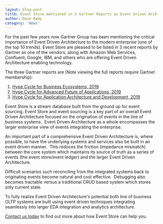```yaml
---
layout: blog-post
title: Event Store mentioned in 3 Gartner Reports as Event Driven Architecture vendor
author: Dave Remy
category: 'News'
---
```

For the past few years now Gartner Group has been mentioning the critical importance of Event Driven Architecture to the modern enterprise (one of the top 10 trends). Event Store are pleased to be listed in 3 recent reports by Gartner as one of the vendors, along with Amazon Web Services, Confluent, Google, IBM, and others who are offering Event Driven Architecture enabling technology.

The three Gartner reports are (Note viewing the full reports require Gartner membership): 

1. [Hype Cycle for Business Ecosystems, 2019](http://www.gartner.com/document/3954110?ref=solrResearch&refval=231106597&qid=null) 
2. [Hype Cycle for Advanced Future of Applications, 2019](http://www.gartner.com/document/3955970?ref=solrResearch&refval=231106597&qid=null)
3. [Hype Cycle for Application Architecture and Development, 2019](http://www.gartner.com/document/3955980?ref=solrResearch&refval=231106597&qid=null) 

Event Store is a stream database built from the ground up for event sourcing. Event Store and event sourcing is a key part of an overall Event Driven Architecture focused on the origination of events in the line of business systems.  Event Driven Architecture as a whole encompasses the larger enterprise view of events integrating the enterprise.

An important part of a comprehensive Event Driven Architecture is, where possible, to have the underlying systems and services also be built in an event driven manner.  This reduces the friction (impedance mismatch) between the core system which maintains its source of truth as a series of events (the event store/event ledger) and the larger Event Driven Architecture.

Difficult scenarios such reconciling from the integrated systems back to originating events become natural and cost effective.  Debugging also becomes tractable versus a traditional CRUD based system which stores only current state.

To fully realize Event Driven Architecture's potential both line of business OLTP systems are built using event driven techniques integrating seamlessly into larger EDA integration and analytics architecture.

[Contact us today](https://eventstore.org/contact) to find out more about how Event Store can help you.
